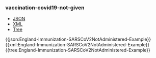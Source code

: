 ### vaccination-covid19-not-given

<div class="nhsd-!t-margin-bottom-6">
  <ul class="nav nav-tabs" role="tablist">
        <li role="presentation" class="active">
            <a href="#JSON" role="tab" data-toggle="tab">JSON</a>
        </li>
         <li role="presentation">
            <a href="#XML" role="tab" data-toggle="tab">XML</a>
        </li>
        <li role="presentation">
            <a href="#Tree" role="tab" data-toggle="tab">Tree</a>
        </li>
  </ul>
    
  <div class="tab-content snippet">
    <div id="JSON" role="tabpanel" class="tab-pane active">
{{json:England-Immunization-SARSCoV2NotAdministered-Example}}
    </div>
    <div id="XML" role="tabpanel" class="tab-pane">
{{xml:England-Immunization-SARSCoV2NotAdministered-Example}}
    </div>
    <div id="Tree" role="tabpanel" class="tab-pane">
{{tree:England-Immunization-SARSCoV2NotAdministered-Example}}
    </div>
  </div>
</div>
